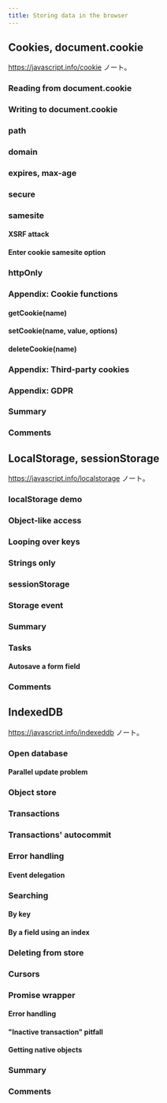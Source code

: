```yaml
---
title: Storing data in the browser
---
```


## Cookies, document.cookie

<https://javascript.info/cookie> ノート。

### Reading from document.cookie

### Writing to document.cookie

### path

### domain

### expires, max-age

### secure

### samesite

#### XSRF attack

#### Enter cookie samesite option

### httpOnly

### Appendix: Cookie functions

#### getCookie(name)

#### setCookie(name, value, options)

#### deleteCookie(name)

### Appendix: Third-party cookies

### Appendix: GDPR

### Summary

### Comments

## LocalStorage, sessionStorage

<https://javascript.info/localstorage> ノート。

### localStorage demo

### Object-like access

### Looping over keys

### Strings only

### sessionStorage

### Storage event

### Summary

### Tasks

#### Autosave a form field

### Comments

## IndexedDB

<https://javascript.info/indexeddb> ノート。

### Open database

#### Parallel update problem

### Object store

### Transactions

### Transactions' autocommit

### Error handling

#### Event delegation

### Searching

#### By key

#### By a field using an index

### Deleting from store

### Cursors

### Promise wrapper

#### Error handling

#### "Inactive transaction" pitfall

#### Getting native objects

### Summary

### Comments
